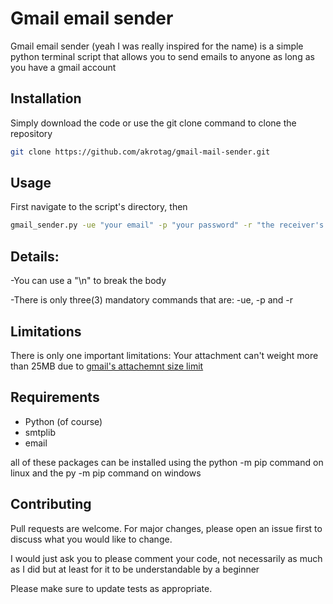 # Gmail email sender

Gmail email sender (yeah I was really inspired for the name) is a simple python terminal script that allows you to send emails to anyone as long as you have a gmail account

## Installation

Simply download the code or use the git clone command to clone the repository

```bash
git clone https://github.com/akrotag/gmail-mail-sender.git
```

## Usage
First navigate to the script's directory, then
```bash
gmail_sender.py -ue "your email" -p "your password" -r "the receiver's email" -s "subject of the mail" -t "the body/content of the mail" -a "attachment's path(if you have any attachment to put)"
```
Details:
-

-You can use a "\n" to break the body

-There is only three(3) mandatory commands that are: -ue, -p and -r

## Limitations
There is only one important limitations: Your attachment can't weight more than 25MB due to [gmail's attachemnt size limit](https://support.google.com/mail/?p=MaxSizeError)

## Requirements

- Python (of course)
- smtplib
- email

all of these packages can be installed using the python -m pip command on linux and the py -m pip command on windows

## Contributing
Pull requests are welcome. For major changes, please open an issue first to discuss what you would like to change.

I would just ask you to please comment your code, not necessarily as much as I did but at least for it to be understandable by a beginner

Please make sure to update tests as appropriate.
